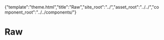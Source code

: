 {"template":"theme.html","title":"Raw","site_root":"../","asset_root":"../../","component_root":"../../components/"}

# Raw

<script>
	$(function() {
		$(".js-demo_carousel").carousel({ theme: "" });
		$(".js-demo_checkbox").checkbox({ theme: "" });
		$(".js-demo_dropdown").dropdown({ theme: "" });
		
		$(".js-demo_upload").upload({ theme: "" });
	});
</script>